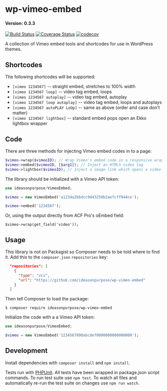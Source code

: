 # wp-vimeo-embed

#### Version: 0.3.3

[![Build Status](https://travis-ci.org/ideasonpurpose/wp-vimeo-embed.svg?branch=master)](https://travis-ci.org/ideasonpurpose/wp-vimeo-embed)
[![Coverage Status](https://coveralls.io/repos/github/ideasonpurpose/wp-vimeo-embed/badge.svg?branch=master)](https://coveralls.io/github/ideasonpurpose/wp-vimeo-embed?branch=master)
[![codecov](https://codecov.io/gh/ideasonpurpose/wp-vimeo-embed/branch/master/graph/badge.svg)](https://codecov.io/gh/ideasonpurpose/wp-vimeo-embed)

A collection of Vimeo embed tools and shortcodes for use in WordPress themes.

## Shortcodes

The following shortcodes will be supported:

- `[vimeo 1234567]` -- straight embed, stretches to 100% width
- `[vimeo 1234567 loop]` -- video tag embed, loops
- `[vimeo 1234567 autoplay]` -- video tag embed, autoplay
- `[vimeo 1234567 loop autoplay]` -- video tag embed, loops and autoplays
- `[vimeo 1234567 autoPLAY LoOp]` -- same as above (order and case don't matter)
- `[vimeo 1234567 lightbox]` -- standard embed pops open an Ekko lightbox wrapper

## Code

There are three methods for injecting Vimeo embed codes in to a page:

```php
$vimeo->wrap($vimeoID); // Wrap Vimeo's embed code in a responsive wrapper
$vimeo->embed($vimeoID, [$arg1]); // Inject an HTML5 video tag
$vimeo->lightbox($vimeoID); // Inject a image link which opens a video lightbox
```

The library should be initialized with a Vimeo API token:

```php
use ideasonpurpose/VimeoEmbed;

$vimeo = new VimeoEmbed('a1234a2bbdcc9d43250b2aefcff944ce');

$vimeo->embed('1234567');
```

Or, using the output directly from ACF Pro's oEmbed field:

    $vimeo->wrap(get_field('video'));

## Usage

This library is not on Packagist so Composer needs to be told where to find it. Add this to the `composer.json` `repositories` key:

```json
  "repositories": [
    {
      "type": "vcs",
      "url": "https://github.com/ideasonpurpose/wp-vimeo-embed"
    }
  ]
```

Then tell Composer to load the package:

```
$ composer require ideasonpurpose/wp-vimeo-embed
```

Initialize the code with a a Vimeo API token:

```php
use ideasonpurpose/VimeoEmbed;

$vimeo = new VimeoEmbed('1234567890abcdef0000000000000000');
```

## Development

Install dependencies with `composer install` and `npm install`.

Tests run with [PHPUnit][]. All tests have been wrapped in package.json script commands. To run test suite use `npm test`. To watch all files and automatically re-run the test suite on changes use `npm run watch`.

[phpunit]: https://phpunit.de/
